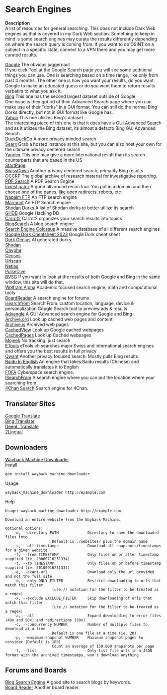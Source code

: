 # Search Engines
**Description** \
A list of resources for general searching. This does not include Dark Web engines as that is covered in my Dark Web section. Something to keep in mind is some search engines may curate the results differently depending on where the search query is coming from. If you want to do OSINT on a subject in a specific state, connect to a VPN there and you may get more curated results. 

[Google](Https://www.google.com) The obvious juggernaut \
If you click Tool at the Google Search page you will see some additional things you can use. One is searching based on a time range, like only from past 4 months. The other one is how you want your results, do you want Google to make an educated guess or do you want them to return results verbatim to what you ask it. \
[Bing](https://www.bing.com/) This one has the second largest dataset outside of Google. \
One issue is they got rid of their Advanced Search page where you can make use of their "dorks" in a GUI format. You can still do the normal Bing Dorks directly, but not in GUI format like Google has. \
[Yahoo](https://www.yahoo.com/) This one utilizes Bing's dataset \
The interesting piece of this one is that it does have a GUI Advanced Search and as it utiizes the Bing dataset, its almost a defacto Bing GUI Advanced Search. \
[DuckDuckGo](Https://www.duckduckgo.com)  A more privacy minded search \
[Searx](https://searx.space/) Grab a hosted instance at this site, but you can also host your own for the ultimate privacy centered search \
[Yandex](https://yandex.com/) This one may give a more international result than its search counterparts that are based in the US \
[StartPage](https://www.startpage.com/) \
[SwissCows](https://swisscows.com/en) Another privacy centered search, primarily Bing results \
[OCCRP](https://data.occrp.org/) The global archive of research material for investigative reporting. \
[PDF Search](http://findpdfdoc.com/)  A PDF Search Engine \
[Investigator](https://abhijithb200.github.io/investigator/) A good all around recon tool. You put in a domain and then choose one of the panes, like open redirects, robots, etc \
[Napalm FTP](https://www.searchftps.net/) An FTP search engine \
[Marmont](https://www.mmnt.ru/int/) An FTP Search engine \
[Shodan Dorks](https://github.com/humblelad/Shodan-Dorks) A list of Shodan dorks to better utilize its search \
[GHDB](https://www.exploit-db.com/google-hacking-database) Google Hacking DB \
[Carrot2](https://search.carrot2.org/#/search/web) Carrot2 organizes your search results into topics \
[BlogSearch](http://www.blogsearchengine.org/) A blog search engine \
[Search Engine Colossus](https://www.searchenginecolossus.com/) A massive database of all different search engines \
[Google Dork Cheatsheet 2023](https://usersearch.org/updates/2023/02/05/the-ultimate-google-dorking-cheatsheet-2023/?amp=1) Google Dork cheat sheet \
[Dork Genius](https://dorkgenius.com/) AI generated dorks. \
[Shodan](https://shodan.io) \
[Onyphe](https://onyphe.io) \
[Censys](https://search.censys.io/) \
[Urlscan](https://urlscan.io) \
[Netlas](https://app.netlas.io/host) \
[PulseDive](https://pulsedive.com) \
[BVSG](http://bvsg.org/) If you want to look at the results of both Google and Bing in the same window, this site will do that. \
[Wolfram Alpha](https://www.wolframalpha.com/) Academic focused search engine, math and computational tools \
[BoardReader](https://boardreader.com/) A search engine for forums \
[isearchfrom](http://isearchfrom.com/) Search From: custom location, language, device & personalization Google Search tool to preview ads & results \
[Advangle](http://advangle.com/) A GUI Advanced search engine for Google and Bing \
[Archive.org](https://archive.org/) Look up cached web pages and content \
[Archive.is](https://archive.is/) Archived web pages \
[CachedView](http://cachedview.com/) Look up Google cached webpages \
[CachedPages](http://www.cachedpages.com/) Look up Cached webpages \
[Mojeek](https://www.mojeek.com/) No tracking, just search \
[ETools](https://www.etools.ch/) eTools.ch searches major Swiss and international search engines and offers you the best results in full privacy \
[Qwant](https://www.qwant.com/) Another privacy focused search. Mostly pulls Bing results \
[Baidu In English](http://www.baiduinenglish.com/) An engine that takes Baidu results (Chinese) and automatically translates it to English \
[FOFA](https://fofa.info/) Cyberspace search engine. \
[ISearchFrom](http://isearchfrom.com) A search engine where you can put the location where your searching from. \
[4Chan Search](https://4chansearch.com) Search engine for 4Chan.


## Translater Sites
[Google Translate](https://translate.google.com/) \
[Bing Translate](https://www.bing.com/translator) \
[DeepL Translate](https://www.deepl.com/translator) \
[2Lingual](https://www.2lingual.com/) 

## Downloaders
[Wayback Machine Downloader](https://github.com/hartator/wayback-machine-downloader) \
Install
```
gem install wayback_machine_downloader

```
Usage
```
wayback_machine_downloader http://example.com
```
Help
```
Usage: wayback_machine_downloader http://example.com

Download an entire website from the Wayback Machine.

Optional options:
    -d, --directory PATH             Directory to save the downloaded files into
				     Default is ./websites/ plus the domain name
    -s, --all-timestamps             Download all snapshots/timestamps for a given website
    -f, --from TIMESTAMP             Only files on or after timestamp supplied (ie. 20060716231334)
    -t, --to TIMESTAMP               Only files on or before timestamp supplied (ie. 20100916231334)
    -e, --exact-url                  Download only the url provided and not the full site
    -o, --only ONLY_FILTER           Restrict downloading to urls that match this filter
				     (use // notation for the filter to be treated as a regex)
    -x, --exclude EXCLUDE_FILTER     Skip downloading of urls that match this filter
				     (use // notation for the filter to be treated as a regex)
    -a, --all                        Expand downloading to error files (40x and 50x) and redirections (30x)
    -c, --concurrency NUMBER         Number of multiple files to download at a time
				     Default is one file at a time (ie. 20)
    -p, --maximum-snapshot NUMBER    Maximum snapshot pages to consider (Default is 100)
				     Count an average of 150,000 snapshots per page
    -l, --list                       Only list file urls in a JSON format with the archived timestamps, won't download anything
```

## Forums and Boards
[Blog Search Engine](http://www.blogsearchengine.org) A good site to search blogs by keywords. \
[Board Reader](https://boardreader.com) Another board reader.

